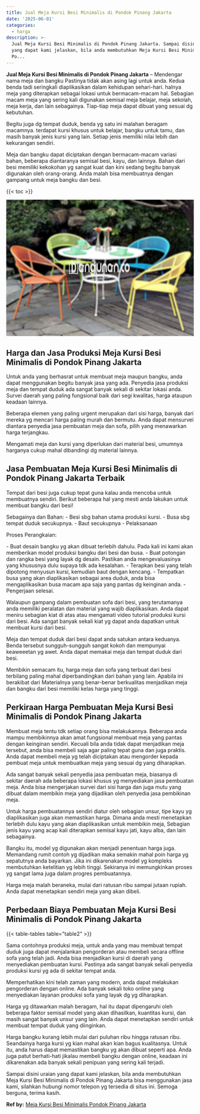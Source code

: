 ```yaml
---
title: Jual Meja Kursi Besi Minimalis di Pondok Pinang Jakarta
date: '2025-06-01'
categories:
  - harga
description: >-
  Jual Meja Kursi Besi Minimalis di Pondok Pinang Jakarta. Sampai disini uraian
  yang dapat kami jelaskan, bila anda membutuhkan Meja Kursi Besi Minimalis di
  Po...
---
```


**Jual Meja Kursi Besi Minimalis di Pondok Pinang Jakarta** – Mendengar nama meja dan bangku Pastinya tidak akan asing lagi untuk anda. Kedua benda tadi seringkali diaplikasikan dalam kehidupan sehari-hari. halnya meja yang diterapkan sebagai lokasi untuk bermacam-macam hal. Sebagian macam meja yang sering kali digunakan semisal meja belajar, meja sekolah, meja kerja, dan lain sebagainya. Tiap-tiap meja dapat dibuat yang sesuai dg kebutuhan.

Begitu juga dg tempat duduk, benda yg satu ini malahan beragam macamnya. terdapat kursi khusus untuk belajar, bangku untuk tamu, dan masih banyak jenis kursi yang lain. Setiap jenis memiliki nilai lebih dan kekurangan sendiri.

Meja dan bangku dapat diciptakan dengan bermacam-macam variasi bahan, beberapa diantaranya semisal besi, kayu, dan lainnya. Bahan dari besi memiliki kekokohan yg sangat kuat dan kini sedang begitu banyak digunakan oleh orang-orang. Anda malah bisa membuatnya dengan gampang untuk meja bangku dan besi.

{{< toc >}}

![Jual Meja Kursi Besi Minimalis di Pondok Pinang Jakarta](/images/jual-meja-besi-murah33.png)

## Harga dan Jasa Produksi Meja Kursi Besi Minimalis di Pondok Pinang Jakarta

Untuk anda yang berhasrat untuk membuat meja maupun bangku, anda dapat menggunakan begitu banyak jasa yang ada. Penyedia jasa produksi meja dan tempat duduk ada sangat banyak sekali di sekitar lokasi anda. Survei daerah yang paling fungsional baik dari segi kwalitas, harga ataupun keadaan lainnya.

Beberapa elemen yang paling urgent merupakan dari sisi harga, banyak dari mereka yg mencari harga paling murah dan bermutu. Anda dapat mensurvei diantara penyedia jasa pembuatan meja dan sofa, pilih yang menawarkan harga terjangkau.

Mengamati meja dan kursi yang diperlukan dari material besi, umumnya harganya cukup mahal dibandingi dg material lainnya.

## Jasa Pembuatan Meja Kursi Besi Minimalis di Pondok Pinang Jakarta Terbaik

Tempat dari besi juga cukup tepat guna kalau anda mencoba untuk membuatnya sendiri. Berikut beberapa hal yang mesti anda lakukan untuk membuat bangku dari besi!

Sebagainya dan Bahan: - Besi sbg bahan utama produksi kursi. - Busa sbg tempat duduk secukupnya. - Baut secukupnya - Pelaksanaan

Proses Perangkaian:

\- Buat desain bangku yg akan dibuat terlebih dahulu. Pada kali ini kami akan memberikan model produksi bangku dari besi dan busa. - Buat potongan dan rangka besi yang layak dg desain. Pastikan anda mengevaluasinya yang khususnya dulu supaya tdk ada kesalahan. - Terapkan besi yang telah dipotong menyusun kursi, kemudian baut dengan kencang. - Tempatkan busa yang akan diaplikasikan sebagai area duduk, anda bisa mengaplikasikan busa macam apa saja yang pantas dg keinginan anda. - Pengerjaan selesai.

Walaupun gampang dalam pembuatan sofa dari besi, yang terutamanya anda memiliki peralatan dan material yang wajib diaplikasikan. Anda dapat meniru sebagian kiat di atas atau mengamati video tutorial produksi kursi dari besi. Ada sangat banyak sekali kiat yg dapat anda dapatkan untuk membuat kursi dari besi.

Meja dan tempat duduk dari besi dapat anda satukan antara keduanya. Benda tersebut sungguh-sungguh sangat kokoh dan mempunyai keaweeetan yg awet. Anda dapat memakai meja dan tempat duduk dari besi.

Membikin semacam itu, harga meja dan sofa yang terbuat dari besi terbilang paling mahal diperbandingkan dari bahan yang lain. Apabila ini berakibat dari Materialnya yang benar-benar berkualitas menjadikan meja dan bangku dari besi memiliki kelas harga yang tinggi.

## Perkiraan Harga Pembuatan Meja Kursi Besi Minimalis di Pondok Pinang Jakarta

Membuat meja tentu tdk setiap orang bisa melakukannya. Beberapa anda mampu membikinnya akan amat fungsional membuat meja yang pantas dengan keinginan sendiri. Kecuali bila anda tidak dapat menjadikan meja tersebut, anda bisa membeli saja agar paling tepat guna dan juga praktis. Anda dapat membeli meja yg telah diciptakan atau mengorder kepada pembuat meja untuk membuatkan meja yang sesuai dg yang diharapkan.

Ada sangat banyak sekali penyedia jasa pembuatan meja, biasanya di sekitar daerah ada beberapa lokasi khusus yg menyediakan jasa pembuatan meja. Anda bisa mengerjakan survei dari sisi harga dan juga mutu yang dibuat dalam membikin meja yang dijadikan oleh penyedia jasa pembikinan meja.

Untuk harga pembuatannya sendiri diatur oleh sebagian unsur, tipe kayu yg diaplikasikan juga akan memastikan harga. Dimana anda mesti menetapkan terlebih dulu kayu yang akan diaplikasikan untuk membikin meja, Sebagian jenis kayu yang acap kali diterapkan semisal kayu jati, kayu alba, dan lain sebagainya.

Bangku itu, model yg digunakan akan menjadi penentuan harga juga. Memandang rumit contoh yg dijadikan maka semakin mahal poin harga yg sepatutnya anda bayarkan. Jika ini dikarenakan model yg kompleks membutuhkan ketelitian yg lebih tinggi. Sekiranya ini memungkinkan proses yg sangat lama juga dalam progres pembuatannya.

Harga meja malah beraneka, mulai dari ratusan ribu sampai jutaan rupiah. Anda dapat menetapkan sendiri meja yang akan dibeli.

## Perbedaan Biaya Pembuatan Meja Kursi Besi Minimalis di Pondok Pinang Jakarta

{{< table-tables table="table2" >}}

Sama contohnya produksi meja, untuk anda yang mau membuat tempat duduk juga dapat menjalankan pengorderan atau membeli secara offline sofa yang telah jadi. Anda bisa menjadikan kursi di daerah yang menyediakan pembuatan kursi. Pastinya ada sangat banyak sekali penyedia produksi kursi yg ada di sekitar tempat anda.

Memperhatikan kini telah zaman yang modern, anda dapat melakukan pengorderan dengan online. Ada banyak sekali toko online yang menyediakan layanan produksi sofa yang layak dg yg diharapkan.

Harga yg ditawarkan malah beragam, hal itu dapat dipengaruhi oleh beberapa faktor semisal model yang akan dihasilkan, kuantitas kursi, dan masih sangat banyak unsur yang lain. Anda dapat menetapkan sendiri untuk membuat tempat duduk yang diinginkan.

Harga bangku kurang lebih mulai dari puluhan ribu hingga ratusan ribu. Seandainya harga kursi yg kian mahal akan kian bagus kualitasnya. Untuk itu, anda harus dapat memastikan bangku yg akan dibuat seperti apa. Anda juga patut berhati-hati jikalau membeli bangku dengan online, keadaan ini dikarenakan ada banyak sekali penipuan yang sering kali terjadi.

Sampai disini uraian yang dapat kami jelaskan, bila anda membutuhkan Meja Kursi Besi Minimalis di Pondok Pinang Jakarta bisa menggunakan jasa kami, silahkan hubungi nomor telepon yg tersedia di situs ini. Semoga berguna, terima kasih.

**Ref by:** [Meja Kursi Besi Minimalis Pondok Pinang Jakarta](https://id.wikipedia.org/wiki/Meja)
